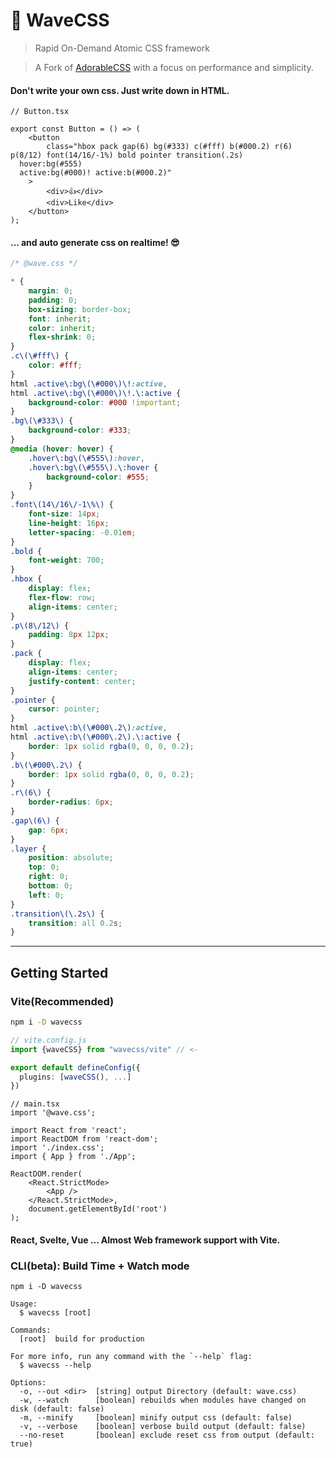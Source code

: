 # 🌊 WaveCSS

> Rapid On-Demand Atomic CSS framework

> A Fork of [AdorableCSS](https://github.com/developer-1px/adorable-css) with a focus on performance and simplicity.

#### Don't write your own css. Just write down in HTML.

```tsx
// Button.tsx

export const Button = () => (
	<button
		class="hbox pack gap(6) bg(#333) c(#fff) b(#000.2) r(6) p(8/12) font(14/16/-1%) bold pointer transition(.2s)
  hover:bg(#555)
  active:bg(#000)! active:b(#000.2)"
	>
		<div>👍</div>
		<div>Like</div>
	</button>
);
```

#### ... and auto generate css on realtime! 😎

```css
/* @wave.css */

* {
	margin: 0;
	padding: 0;
	box-sizing: border-box;
	font: inherit;
	color: inherit;
	flex-shrink: 0;
}
.c\(\#fff\) {
	color: #fff;
}
html .active\:bg\(\#000\)\!:active,
html .active\:bg\(\#000\)\!.\:active {
	background-color: #000 !important;
}
.bg\(\#333\) {
	background-color: #333;
}
@media (hover: hover) {
	.hover\:bg\(\#555\):hover,
	.hover\:bg\(\#555\).\:hover {
		background-color: #555;
	}
}
.font\(14\/16\/-1\%\) {
	font-size: 14px;
	line-height: 16px;
	letter-spacing: -0.01em;
}
.bold {
	font-weight: 700;
}
.hbox {
	display: flex;
	flex-flow: row;
	align-items: center;
}
.p\(8\/12\) {
	padding: 8px 12px;
}
.pack {
	display: flex;
	align-items: center;
	justify-content: center;
}
.pointer {
	cursor: pointer;
}
html .active\:b\(\#000\.2\):active,
html .active\:b\(\#000\.2\).\:active {
	border: 1px solid rgba(0, 0, 0, 0.2);
}
.b\(\#000\.2\) {
	border: 1px solid rgba(0, 0, 0, 0.2);
}
.r\(6\) {
	border-radius: 6px;
}
.gap\(6\) {
	gap: 6px;
}
.layer {
	position: absolute;
	top: 0;
	right: 0;
	bottom: 0;
	left: 0;
}
.transition\(\.2s\) {
	transition: all 0.2s;
}
```

---

## Getting Started

### Vite(Recommended)

```sh
npm i -D wavecss
```

```ts
// vite.config.js
import {waveCSS} from "wavecss/vite" // <-

export default defineConfig({
  plugins: [waveCSS(), ...]
})
```

```tsx
// main.tsx
import '@wave.css';

import React from 'react';
import ReactDOM from 'react-dom';
import './index.css';
import { App } from './App';

ReactDOM.render(
	<React.StrictMode>
		<App />
	</React.StrictMode>,
	document.getElementById('root')
);
```

#### React, Svelte, Vue ... Almost Web framework support with Vite.

### CLI(beta): Build Time + Watch mode

```
npm i -D wavecss
```

```
Usage:
  $ wavecss [root]

Commands:
  [root]  build for production

For more info, run any command with the `--help` flag:
  $ wavecss --help

Options:
  -o, --out <dir>  [string] output Directory (default: wave.css)
  -w, --watch      [boolean] rebuilds when modules have changed on disk (default: false)
  -m, --minify     [boolean] minify output css (default: false)
  -v, --verbose    [boolean] verbose build output (default: false)
  --no-reset       [boolean] exclude reset css from output (default: true)
```
